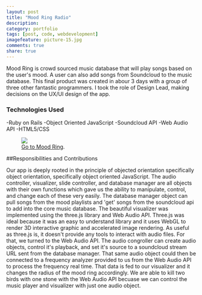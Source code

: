 ```yaml
---
layout: post
title: "Mood Ring Radio"
description:
category: portfolio
tags: [post, code, webdevelopment]
imagefeature: picture-15.jpg
comments: true
share: true
---
```


Mood Ring is crowd sourced music database that will play songs based on the user's mood. A user can also add songs from Soundcloud to the music database. This final product was created in abour 3 days with a group of three other fantastic programmers. I took the role of Design Lead, making decisions on the UX/UI design of the app.


### Technologies Used
-Ruby on Rails
-Object Oriented JavaScript
-Soundcloud API
-Web Audio API
-HTML5/CSS

<figure>
  <a href="{{ site.url }}/images/mood-ring1.png"><img src="{{ site.url }}/images/mood-ring1.png"></a>
  <figcaption><a href="http://moodringradio.herokuapp.com" data-toggle="tooltip" title="Visit my Website!">Go to Mood Ring</a>.</figcaption>
</figure>

##Responsibilities and Contributions

Our app is deeply rooted in the principle of objected orientation specifically object orientation, specifically object oriented JavaScript. The audio controller, visualizer, slide controller, and database manager are all objects with their own functions which gave us the ability to manipulate, control, and change each of these very easily. The database manager object can pull songs from the mood playlists and 'get' songs from the soundcloud api to add into the core music database. The beautiful visualizer was implemented using the three.js library and Web Audio API. Three.js was ideal because it was an easy to understand library and it uses WebGL to render 3D interactive graphic and accelerated image rendering. As useful as three.js is, it doesn't provide any tools to interact with audio files. For that, we turned to the Web Audio API. The audio congroller can create audio objects, control it's playback, and set it's source to a soundcloud stream URL sent from the database manager. That same audio object could then be connected to a frequency analyzer provided to us from the Web Audio API to process the frequency real time. That data is fed to our visualizer and it changes the radius of the mood ring accordingly. We are able to kill two birds with one stone with the Web Audio API becuase we can control the music player and visualizer with just one audio object.

